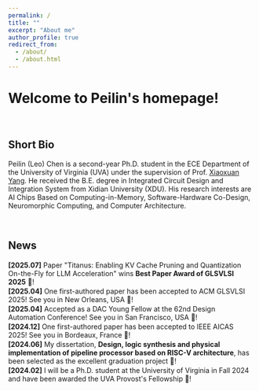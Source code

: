 ```yaml
---
permalink: /
title: ""
excerpt: "About me"
author_profile: true
redirect_from: 
  - /about/
  - /about.html
---
```


# Welcome to Peilin's homepage!

&emsp;

## Short Bio

Peilin (Leo) Chen is a second-year Ph.D. student in the ECE Department of the University of Virginia (UVA) under the supervision of Prof. [Xiaoxuan Yang](https://xiaoxuan-yang.github.io/index.html). He received the B.E. degree in Integrated Circuit Design and Integration System from Xidian University (XDU). His research interests are AI Chips Based on Computing-in-Memory, Software-Hardware Co-Design, Neuromorphic Computing, and Computer Architecture.

&emsp;

## News

<div class="news-container">
  <p><strong>[2025.07]</strong> Paper "Titanus: Enabling KV Cache Pruning and Quantization On-the-Fly for LLM Acceleration" wins <strong>Best Paper Award of GLSVLSI 2025</strong> 🎉!</p>
  <p><strong>[2025.04]</strong> One first-authored paper has been accepted to ACM GLSVLSI 2025! See you in New Orleans, USA 🎉!</p>
  <p><strong>[2025.04]</strong> Accepted as a DAC Young Fellow at the 62nd Design Automation Conference! See you in San Francisco, USA 🎉!</p>
  <p><strong>[2024.12]</strong> One first-authored paper has been accepted to IEEE AICAS 2025! See you in Bordeaux, France 🎉!</p>
  <p><strong>[2024.06]</strong> My dissertation, <strong>Design, logic synthesis and physical implementation of pipeline processor based on RISC-V architecture</strong>, has been selected as the excellent graduation project 🎉!</p>
  <p><strong>[2024.02]</strong> I will be a Ph.D. student at the University of Virginia in Fall 2024 and have been awarded the UVA Provost's Fellowship 🎉!</p>
</div>

<br/><br/>
<div id="map-container" style="display: flex; justify-content: center; align-items: center;">
    <div id="map-content" style="width: 450px;">
        <script type="text/javascript" id="clustrmaps" src="//clustrmaps.com/map_v2.js?d=d6TpbDkm30MhQxBEAnFmYRgisF6BV0T-GlVSiA0GfDY&cl=ffffff&w=a"></script>
    </div>
</div>

<style>
.news-container {
    width: 100%;
    height: 400px;  
    overflow-y: scroll;
    overflow-x: hidden;
    padding-right: 10px;  
    box-sizing: border-box;
    scrollbar-width: thin;
    scrollbar-color: #888 #f1f1f1;
}

.news-container::-webkit-scrollbar {
    width: 8px;
}

.news-container::-webkit-scrollbar-thumb {
    background-color: #888;
    border-radius: 5px;
}

.news-container::-webkit-scrollbar-thumb:hover {
    background-color: #555;
}

.news-container p {
    margin: 2px 0;  
    padding: 0;
}

</style>






